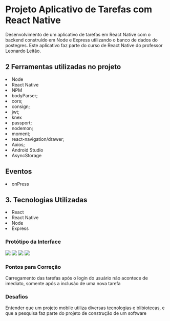 <h1> Projeto Aplicativo de Tarefas com React Native </h1>

<p> 
  Desenvolvimento de um aplicativo de tarefas em React Native com o backend construído em Node e Express utilizando o banco de dados do postegres. Este aplicativo faz parte do curso de React Native do professor Leonardo Leitão.
</p>

<h2> 2 Ferramentas utilizadas no projeto </h2>

  <li>Node</li>
  <li>React Native</li>
  <li>NPM</li>
  <li>bodyParser;</li>
  <li>cors;</li>
  <li>consign;</li>
  <li>jwt;</li>
  <li>knex</li>
  <li>passport;</li>
  <li>nodemon;</li>
  <li>moment;</li>
  <li>react-navigation/drawer;</li>
  <li>Axios;</li>
  <li>Android Studio</li>
  <li>AsyncStorage</li>

<h2> Eventos </h2>

<li> onPress </li>

<h2>3. Tecnologias Utilizadas </h2>

  <li>React</li>
  <li>React Native</li>
  <li>Node</li>
  <li>Express</li>
  

<h3>Protótipo da Interface</h3>

  <img  src='./images/TeladeCadastro.png'>
  <img  src='./images/TeladeLogin.png'>
  <img  src='./images/TeladeCalendario.png'>
  <img  src='./images/TeladeListadasTarefas.png'>

<h3>Pontos para Correção</h3>

  <p>Carregamento das tarefas após o login do usuário não acontece de imediato, somente após a inclusão de uma nova tarefa</p>

<h3>Desafios</h3>

  <p>Entender que um projeto mobile utiliza diversas tecnologias e blibiotecas, e que a pesquisa faz parte do projeto de construção de um software</p>

